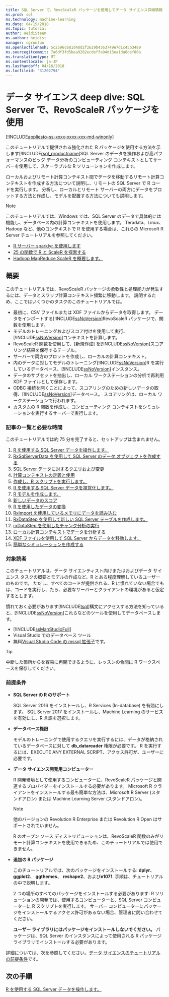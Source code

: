 ```yaml
---
title: SQL Server で、RevoScaleR パッケージを使用してデータ サイエンス詳細情報 |Microsoft ドキュメント
ms.prod: sql
ms.technology: machine-learning
ms.date: 04/15/2018
ms.topic: tutorial
author: HeidiSteen
ms.author: heidist
manager: cgronlun
ms.openlocfilehash: 5c2596c881d48d2f2629b4363749e7d1c45b3489
ms.sourcegitcommit: 7a6df3fd5bea9282ecdeffa94d13ea1da6def80a
ms.translationtype: MT
ms.contentlocale: ja-JP
ms.lasthandoff: 04/16/2018
ms.locfileid: "31202794"
---
```

# <a name="data-science-deep-dive-using-the-revoscaler-packages-with-sql-server"></a>データ サイエンス deep dive: SQL Server で、RevoScaleR パッケージを使用
[!INCLUDE[appliesto-ss-xxxx-xxxx-xxx-md-winonly](../../includes/appliesto-ss-xxxx-xxxx-xxx-md-winonly.md)]

このチュートリアルで提供される強化された R パッケージを使用する方法を示します[!INCLUDE[rsql_productname](../../includes/rsql-productname-md.md)]SQL Server のデータを操作および高パフォーマンスのビッグ データ分析のコンピューティング コンテキストとしてサーバーを使用して、スケーラブルな R ソリューションを作成します。

ローカルおよびリモート計算コンテキスト間でデータを移動するリモート計算コンテキストを作成する方法について説明し、リモートの SQL Server で R コードを実行します。 分析し、ローカルとリモート サーバーの両方にデータをプロットする方法と作成し、モデルを配置する方法についても説明します。

> [!NOTE]
> 
> このチュートリアルでは、Windows では、SQL Server のデータで具体的には機能し、データベース内の計算コンテキストを使用します。 Teradata、Linux、Hadoop など、他のコンテキストで R を使用する場合は、これらの Microsoft R Server チュートリアルを参照してください。 
> + [R サーバー sparklyr を使用します](https://docs.microsoft.com/machine-learning-server/r/tutorial-sparklyr-revoscaler)
> + [25 の関数で R と ScaleR を探索する](https://docs.microsoft.com/machine-learning-server/r/tutorial-r-to-revoscaler)
> + [Hadoop MapReduce ScaleR を概要します。](https://docs.microsoft.com/machine-learning-server/r/how-to-revoscaler-hadoop)

## <a name="overview"></a>概要

このチュートリアルでは、RevoScaleR パッケージの柔軟性と処理能力が発生するには、データとスワップ計算コンテキスト頻繁に移動します。 説明するため、ここではいくつかのタスクのこのチュートリアルでは。

+ 最初に、CSV ファイルまたは XDF ファイルからデータを取得します。 データをインポートする[!INCLUDE[ssNoVersion](../../includes/ssnoversion-md.md)]RevoScaleR パッケージで、関数を使用します。
+ モデルのトレーニングおよびスコア付けを使用して実行、[!INCLUDE[ssNoVersion](../../includes/ssnoversion-md.md)]コンテキストを計算します。 
+ RevoScaleR 関数を使用して、[新規作成] を[!INCLUDE[ssNoVersion](../../includes/ssnoversion-md.md)]スコアリング結果を保存するテーブル。
+ サーバーで両方のプロットを作成し、ローカルの計算コンテキスト。
+ 内のデータに対してモデルのトレーニング[!INCLUDE[ssNoVersion](../../includes/ssnoversion-md.md)]R を実行しているデータベース、[!INCLUDE[ssNoVersion](../../includes/ssnoversion-md.md)]インスタンス。
+ データのサブセットを抽出し、ローカル ワークステーションの分析で再利用 XDF ファイルとして保存します。
+ ODBC 接続を開くことによって、スコアリングのための新しいデータの取得、[!INCLUDE[ssNoVersion](../../includes/ssnoversion-md.md)]データベース。 スコアリングは、ローカル ワークステーションで行われます。
+ カスタムの R 関数を作成し、コンピューティング コンテキストをシミュレーションを実行するサーバーで実行します。

### <a name="article-list-and-time-required"></a>記事の一覧と必要な時間

このチュートリアルでは約 75 分を完了すると、セットアップは含まれません。

1. [R を使用する SQL Server データを操作します。](../../advanced-analytics/tutorials/deepdive-work-with-sql-server-data-using-r.md)
2. [RxSqlServerData を使用して SQL Server のデータ オブジェクトを作成する](../../advanced-analytics/tutorials/deepdive-create-sql-server-data-objects-using-rxsqlserverdata.md)
3. [SQL Server データに対するクエリおよび変更](../../advanced-analytics/tutorials/deepdive-query-and-modify-the-sql-server-data.md)
4. [計算コンテキストの定義と使用](../../advanced-analytics/tutorials/deepdive-define-and-use-compute-contexts.md)
5. [作成し、R スクリプトを実行します。](../../advanced-analytics/tutorials/deepdive-create-and-run-r-scripts.md)
6. [R を使用する SQL Server データを視覚化します。](../../advanced-analytics/tutorials/deepdive-visualize-sql-server-data-using-r.md)
7. [R モデルを作成します。](../../advanced-analytics/tutorials/deepdive-create-models.md)
8. [新しいデータのスコア](../../advanced-analytics/tutorials/deepdive-score-new-data.md)
9. [R を使用したデータの変換](../../advanced-analytics/tutorials/deepdive-transform-data-using-r.md)
10. [RxImport を使用しているメモリにデータを読み込む](../../advanced-analytics/tutorials/deepdive-load-data-into-memory-using-rximport.md)
11. [RxDataStep を使用して新しい SQL Server テーブルを作成します。](../../advanced-analytics/tutorials/deepdive-create-new-sql-server-table-using-rxdatastep.md)
12. [rxDataStep を使用したチャンク分析の実行](../../advanced-analytics/tutorials/deepdive-perform-chunking-analysis-using-rxdatastep.md)
13. [ローカル計算コンテキストでデータを分析する](../../advanced-analytics/tutorials/deepdive-analyze-data-in-local-compute-context.md)
14. [XDF ファイルを使用して SQL Server からデータを移動します。](../../advanced-analytics/tutorials/deepdive-move-data-between-sql-server-and-xdf-file.md)
15. [簡単なシミュレーションを作成する](../../advanced-analytics/tutorials/deepdive-create-a-simple-simulation.md)

### <a name="target-audience"></a>対象読者

このチュートリアルは、データ サイエンティスト向けまたはおよびデータ サイエンス タスクの概要とモデルの作成など、R とある程度理解しているユーザーのものです。  ただし、すべてのコードが提供される、R に慣れていない場合でもは、コードを実行し、たら、必要なサーバーとクライアントの環境があると仮定するとします。

慣れておく必要があります[!INCLUDE[tsql](../../includes/tsql-md.md)]構文にアクセスする方法を知っていると、[!INCLUDE[ssNoVersion](../../includes/ssnoversion-md.md)]これらなどのツールを使用してデータベースします。

+ [!INCLUDE[ssManStudioFull](../../includes/ssmanstudiofull-md.md)] 
+ Visual Studio でのデータベース ツール 
+ 無料[Visual Studio Code の mssql 拡張子](https://docs.microsoft.com/sql/linux/sql-server-linux-develop-use-vscode)です。
  
> [!TIP]
> 中断した箇所からを容易に再開できるように、レッスンの合間に R ワークスペースを保存してください。

### <a name="prerequisites"></a>前提条件

- **SQL Server の R のサポート**
  
    SQL Server 2016 をインストールし、R Services (In-database) を有効にします。 SQL Server 2017 をインストールし、Machine Learning のサービスを有効にし、R 言語を選択します。
  
-  **データベース権限**
  
    モデルのトレーニングで使用するクエリを実行するには、データが格納されているデータベースに対して **db_datareader** 権限が必要です。 R を実行するには、EXECUTE ANY EXTERNAL SCRIPT、アクセス許可が、ユーザーに必要です。

-   **データ サイエンス開発用コンピューター**
  
    R 開発環境として使用するコンピューターに、RevoScaleR パッケージと関連するプロバイダーをインストールする必要があります。 Microsoft R クライアントをインストールする最も簡単な方法は、Microsoft R Server (スタンドアロン) または Machine Learning Server (スタンドアロン)。 
      
    > [!NOTE] 
    > 他のバージョンの Revolution R Enterprise または Revolution R Open はサポートされていません。
    > 
    > R のオープン ソース ディストリビューションは、RevoScaleR 関数のみがリモート計算コンテキストを使用できるため、このチュートリアルでは使用できません。
  
-   **追加の R パッケージ**
  
    このチュートリアルでは、次のパッケージをインストールする: **dplyr**、 **ggplot2**、 **ggthemes**、 **reshape2**、および**e1071**. 手順は、チュートリアルの中で説明します。
  
    2 つの場所のすべてのパッケージをインストールする必要があります: R ソリューションの開発では、使用するコンピューターと、SQL Server コンピューターに R スクリプトを実行します。 サーバー コンピューターにパッケージをインストールするアクセス許可があるない場合、管理者に問い合わせてください。 
    
    **ユーザー ライブラリにはパッケージをインストールしないでください。** パッケージは、SQL Server のインスタンスによって使用される R パッケージ ライブラリでインストールする必要があります。

詳細については、次を参照してください。[データ サイエンスのチュートリアルの前提条件](../../advanced-analytics/tutorials/walkthrough-prerequisites-for-data-science-walkthroughs.md)です。

## <a name="next-step"></a>次の手順

[R を使用する SQL Server データを操作します。](../../advanced-analytics/tutorials/deepdive-work-with-sql-server-data-using-r.md)

